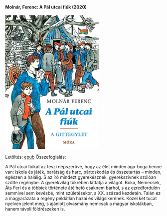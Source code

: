 #### <a name="id_1558">Molnár, Ferenc: A Pál utcai fiúk (2020)</a>
<img src="https://github.com/BercziSandor/calibre_lib/raw/main/Molnar%2C%20Ferenc/A%20Pal%20utcai%20fiuk%20%281558%29/cover.jpg" alt="cover" width="300"/>

Letöltés: [epub](https://github.com/BercziSandor/calibre_lib/raw/main/Molnar%2C%20Ferenc/A%20Pal%20utcai%20fiuk%20%281558%29/A%20Pal%20utcai%20fiuk%20-%20Molnar%2C%20Ferenc.epub)
Összefoglalás:
<div>
<p>A Pál utcai fiúkat az teszi népszerűvé, hogy az élet minden ága-boga benne van: iskola és játék, barátság és harc, pártoskodás és összetartás – minden, egészen a halálig. S az író mindezt gyerekésznek, gyerekszívnek szólóan szőtte regénybe. A gyerekvilág tükrében láttatja a világot. Boka, Nemecsek, Áts Feri és a többiek története átélhető csaknem bárhol, s az ezredfordulón semmivel sem kevésbé, mint születésekor, a XX. század kezdetén. Talán ez a magyarázata a regény példátlan hazai és világsikerének. Közel két tucat nyelven jelent meg, s ajánlott olvasmány nemcsak a magyar iskolákban, hanem távoli földrészeken is.</p></div>

